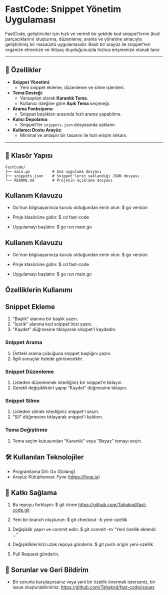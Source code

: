 # FastCode: Snippet Yönetim Uygulaması

FastCode, geliştiriciler için hızlı ve verimli bir şekilde kod snippet'lerini (kod parçacıklarını) oluşturma, düzenleme, arama ve yönetme amacıyla geliştirilmiş bir masaüstü uygulamasıdır. Basit bir arayüz ile snippet'leri organize etmenize ve ihtiyaç duyduğunuzda hızlıca erişmenize olanak tanır.

---

## 🚀 Özellikler

- **Snippet Yönetimi**:
    - Yeni snippet ekleme, düzenleme ve silme işlemleri.
- **Tema Desteği**:
    - Varsayılan olarak **Karanlık Tema**.
    - Kullanıcı isteğine göre **Açık Tema** seçeneği.
- **Arama Fonksiyonu**:
    - Snippet başlıkları arasında hızlı arama yapabilme.
- **Kalıcı Depolama**:
    - Snippet'ler `snippets.json` dosyasında saklanır.
- **Kullanıcı Dostu Arayüz**:
    - Minimal ve anlaşılır bir tasarım ile hızlı erişim imkanı.

---

## 📂 Klasör Yapısı

```plaintext
FastCode/
├── main.go          # Ana uygulama dosyası
├── snippets.json    # Snippet'lerin saklandığı JSON dosyası
└── README.md        # Projenin açıklama dosyası
```
##  Kullanım Kılavuzu

- Go'nun bilgisayarınıza kurulu olduğundan emin olun:
  $ go version

- Proje klasörüne gidin:
  $ cd fast-code

- Uygulamayı başlatın:
  $ go run main.go
##  Kullanım Kılavuzu

- Go'nun bilgisayarınıza kurulu olduğundan emin olun:
  $ go version

- Proje klasörüne gidin:
  $ cd fast-code

- Uygulamayı başlatın:
  $ go run main.go

##  Özelliklerin Kullanımı

## Snippet Ekleme

1. "Başlık" alanına bir başlık yazın.
2. "İçerik" alanına kod snippet'inizi yazın.
3. "Kaydet" düğmesine tıklayarak snippet'i kaydedin.

###  Snippet Arama

1. Üstteki arama çubuğuna snippet başlığını yazın.
2. İlgili sonuçlar listede görünecektir.

### Snippet Düzenleme

1. Listeden düzenlemek istediğiniz bir snippet'e tıklayın.
2. Gerekli değişiklikleri yapıp "Kaydet" düğmesine tıklayın.

### Snippet Silme

1. Listeden silmek istediğiniz snippet'i seçin.
2. "Sil" düğmesine tıklayarak snippet'i kaldırın.

### Tema Değiştirme 

1. Tema seçim kutusundan "Karanlık" veya "Beyaz" temayı seçin.


## 🛠️ Kullanılan Teknolojiler

- Programlama Dili: Go (Golang)
- Arayüz Kütüphanesi: Fyne (https://fyne.io)


## 🤝 Katkı Sağlama

1. Bu repoyu forklayın:
   $ git clone https://github.com/Tahaknd/fast-code.git

2. Yeni bir branch oluşturun:
   $ git checkout -b yeni-ozellik

3. Değişiklik yapın ve commit edin:
   $ git commit -m "Yeni özellik eklendi: ..."

4. Değişikliklerinizi uzak repoya gönderin:
   $ git push origin yeni-ozellik

5. Pull Request gönderin.


## 🐞 Sorunlar ve Geri Bildirim 

- Bir sorunla karşılaşırsanız veya yeni bir özellik önermek isterseniz, bir issue oluşturabilirsiniz:
  https://github.com/Tahaknd/fast-code/issues

